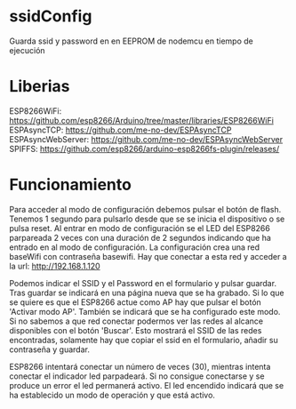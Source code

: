 # ssidConfig
Guarda ssid y password en en EEPROM de nodemcu en tiempo de ejecución

# Liberias
ESP8266WiFi: https://github.com/esp8266/Arduino/tree/master/libraries/ESP8266WiFi
ESPAsyncTCP: https://github.com/me-no-dev/ESPAsyncTCP
ESPAsyncWebServer: https://github.com/me-no-dev/ESPAsyncWebServer
SPIFFS: https://github.com/esp8266/arduino-esp8266fs-plugin/releases/

# Funcionamiento
Para acceder al modo de configuración debemos pulsar el botón de flash. Tenemos 1 segundo para pulsarlo desde que se se inicia el dispositivo o se pulsa reset.
Al entrar en modo de configuración se el LED del ESP8266 parpareada 2 veces con una duración de 2 segundos indicando que ha entrado en al modo de configuración.
La configuración crea una red baseWifi con contraseña basewifi.
Hay que conectar a esta red y acceder a la url:
http://192.168.1.120

Podemos indicar el SSID y el Password en el formulario y pulsar guardar.
Tras guardar se indicará en una página nueva que se ha grabado.
Si lo que se quiere es que el ESP8266 actue como AP hay que pulsar el botón 'Activar modo AP'. También se indicará que se ha configurado este modo.
Si no sabemos a que red conectar podermos ver las redes al alcance disponibles con el botón 'Buscar'. Esto mostrará el SSID de las redes encontradas, solamente hay que copiar el ssid en el formulario, añadir su contraseña y guardar.

ESP8266 intentará conectar un número de veces (30), mientras intenta conectar el indicador led parpadeará. Si no consigue conectarse y se produce un error el led permanerá activo. El led encendido indicará que se ha establecido un modo de operación y que está activo.
